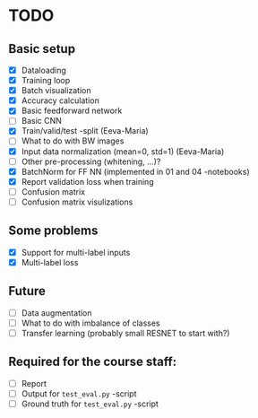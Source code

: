 # TODO

## Basic setup
- [x] Dataloading
- [x] Training loop
- [x] Batch visualization
- [x] Accuracy calculation
- [x] Basic feedforward network
- [ ] Basic CNN
- [x] Train/valid/test -split (Eeva-Maria)
- [ ] What to do with BW images
- [x] Input data normalization (mean=0, std=1) (Eeva-Maria)
- [ ] Other pre-processing (whitening, ...)?
- [x] BatchNorm for FF NN (implemented in 01 and 04 -notebooks)
- [x] Report validation loss when training
- [ ] Confusion matrix
- [ ] Confusion matrix visulizations

## Some problems
- [x] Support for multi-label inputs
- [x] Multi-label loss

## Future
- [ ] Data augmentation
- [ ] What to do with imbalance of classes
- [ ] Transfer learning (probably small RESNET to start with?)

## Required for the course staff:
- [ ] Report
- [ ] Output for `test_eval.py` -script
- [ ] Ground truth for `test_eval.py` -script
